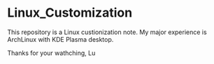 # Linux_Customization

This repository is a Linux custionization note. My major experience  is ArchLinux with KDE Plasma desktop.

Thanks for your wathching,
Lu
